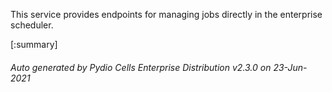 






This service provides endpoints for managing jobs directly in the enterprise scheduler.

[:summary]

###### Auto generated by Pydio Cells Enterprise Distribution v2.3.0 on 23-Jun-2021

